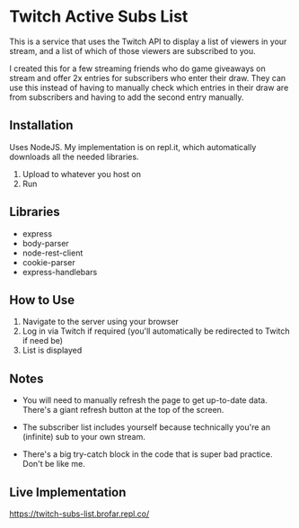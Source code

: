 # Twitch Active Subs List
This is a service that uses the Twitch API to display a list of viewers in your stream, and a list of which of those viewers are subscribed to you.

I created this for a few streaming friends who do game giveaways on stream and offer 2x entries for subscribers who enter their draw. They can use this instead of having to manually check which entries in their draw are from subscribers and having to add the second entry manually.

## Installation
Uses NodeJS. My implementation is on repl.it, which automatically downloads all the needed libraries.

1. Upload to whatever you host on
1. Run

## Libraries
* express
* body-parser
* node-rest-client
* cookie-parser
* express-handlebars

## How to Use
1. Navigate to the server using your browser
1. Log in via Twitch if required (you'll automatically be redirected to Twitch if need be)
1. List is displayed

## Notes
* You will need to manually refresh the page to get up-to-date data. There's a giant refresh button at the top of the screen.

* The subscriber list includes yourself because technically you're an (infinite) sub to your own stream.

* There's a big try-catch block in the code that is super bad practice. Don't be like me.

## Live Implementation
https://twitch-subs-list.brofar.repl.co/